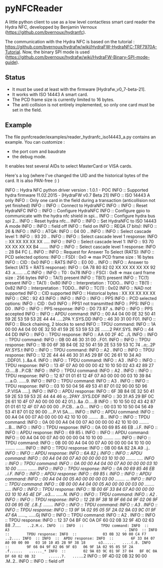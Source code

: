 # pyNFCReader

A little python client to use as a low level contactless smart card reader the Hydra NFC, developped by Benjamin Vernoux (https://github.com/bvernoux/hydranfc). 

The communication with the Hydra NFC is based on the tutorial : https://github.com/bvernoux/hydrafw/wiki/HydraFW-HydraNFC-TRF7970A-Tutorial.
Now, the binary SPI mode is used (https://github.com/bvernoux/hydrafw/wiki/HydraFW-Binary-SPI-mode-guide).

## Status

  - It must be used at least with the firmware [Hydrafw_v0_7-beta-21].
  - It works with ISO 14443 A smart card.
  - The PCD frame size is currently limited to 16 bytes.
  - The anti collision is not entirely implemented, so only one card must be set in the field.


## Example

The file  pynfcreader/examples/reader_hydranfc_iso14443_a.py contains an example.
You can customize :
  - the port com and baudrate
  - the debug mode. 

It enables test several AIDs to select MasterCard or VISA cards.

Here's a log (where I've changed the UID and the historical bytes of the card. It is also PAN-free :) )

INFO  ::  Hydra NFC python driver version : 1.0.1 - POC
INFO  ::  	Supported hydra firmware 11.02.2015 - [HydraFW v0.7 Beta 21]
INFO  ::  	ISO 14443 A only
INFO  ::  	Only one card in the field during a transaction (anticollision not yet finished)
INFO  ::
INFO  ::  Connect to HydraNFC
INFO  ::
INFO  ::  Reset HydraNFC
INFO  ::
INFO  ::  Configure HydraNFC
INFO  ::  	Configure gpio to communicate with the hydra nfc shield in spi...
INFO  ::  	Configure hydra bus spi 2...
INFO  ::  	Reset hydra nfc...
INFO  ::
INFO  ::  Set HydraNFC to ISO 14443 A mode
INFO  ::
INFO  ::  field off
INFO  ::  field on
INFO  ::  REQA (7 bits):
INFO  ::  		26                                                     &
INFO  ::
INFO  ::  ATQA:
INFO  ::  		04 00                                                  ..
INFO  ::
INFO  ::  Select cascade level 1:
INFO  ::  		93 20                                                  ..
INFO  ::
INFO  ::  Select cascade level 1 response:
INFO  ::  		XX XX XX XX XX                                         .....
INFO  ::
INFO  ::  Select cascade level 1:
INFO  ::  		93 70 XX XX XX XX B4                                   .......
INFO  ::
INFO  ::  Select cascade level 1 response:
INFO  ::  		28 B4 FC                                               (..
INFO  ::
INFO  ::  Request for Answer To Select (RATS):
INFO  ::  	PCD selected options:
INFO  ::  		FSDI : 0x0 => max PCD frame size : 16 bytes
INFO  ::  		CID  : 0x0
INFO  ::  RATS
INFO  ::  		E0 00                                                  ..
INFO  ::
INFO  ::  Answer to Select (ATS = RATS response):
INFO  ::  		0A 78 80 82 02 XX XX XX   XX XX 92 43                  .x......   ...C
INFO  ::
INFO  ::  	T0 : 0x78
INFO  ::  		FSCI : 0x8 => max card frame size : 256 bytes
INFO  ::  		TA(1) present
INFO  ::  		TB(1) present
INFO  ::  		TC(1) present
INFO  ::  	TA(1) : 0x80
INFO  ::  		Interpretation : TODO...
INFO  ::  	TB(1) : 0x82
INFO  ::  		Interpretation : TODO...
INFO  ::  	TC(1) : 0x02
INFO  ::  		NAD not supported
INFO  ::  		CID supported
INFO  ::  	Historical bytes : XX XX XX XX XX
INFO  ::  	CRC : 92 43
INFO  ::
INFO  ::
INFO  ::
INFO  ::  PPS
INFO  ::  	PCD selected options:
INFO  ::  	CID : 0x0
INFO  ::  	PPS1 not transmitted
INFO  ::  PPS:
INFO  ::  		D0                                                     .
INFO  ::
INFO  ::  PPS response:
INFO  ::  		D0 73 87                                               .s.
INFO  ::
INFO  ::  	PPS accepted
INFO  ::
INFO  ::  APDU command:
INFO  ::  		00 A4 04 00 0E 32 50 41   59 2E 53 59 53 2E 44 44      .....2PA   Y.SYS.DD
INFO  ::  		46 30 31 00                                            F01.
INFO  ::
INFO  ::  Block chaining, 2 blocks to send
INFO  ::  		TPDU command:
INFO  ::  			1A 00 00 A4 04 00 0E 32   50 41 59 2E 53 59 53 2E      .......2   PAY.SYS.
INFO  ::  			44 44                                                  DD
INFO  ::
INFO  ::  		TPDU response:
INFO  ::  			AA 00 2F 4C                                            ../L
INFO  ::
INFO  ::  		TPDU command:
INFO  ::  			0B 00 46 30 31 00                                      ..F01.
INFO  ::
INFO  ::  		TPDU response:
INFO  ::  			1B 00 6F 3B 84 0E 32 50   41 59 2E 53 59 53 1C 74      ..o;..2P   AY.SYS.t
INFO  ::
INFO  ::  		TPDU command:
INFO  ::  			A2                                                     .
INFO  ::
INFO  ::  		TPDU response:
INFO  ::  			12 2E 44 44 46 30 31 A5   29 BF 0C 26 61 10 34 A0      ..DDF01.   )..&a.4.
INFO  ::
INFO  ::  		TPDU command:
INFO  ::  			A3                                                     .
INFO  ::
INFO  ::  		TPDU response:
INFO  ::  			13 4F 07 A0 00 00 00 42   10 10 50 02 43 42 89 27      .O.....B   ..P.CB.'
INFO  ::
INFO  ::  		TPDU command:
INFO  ::  			A2                                                     .
INFO  ::
INFO  ::  		TPDU response:
INFO  ::  			12 87 01 01 61 12 4F 07   A0 00 00 00 03 10 39 84      ....a.O.   ......9.
INFO  ::
INFO  ::  		TPDU command:
INFO  ::  			A3                                                     .
INFO  ::
INFO  ::  		TPDU response:
INFO  ::  			03 10 50 04 56 49 53 41   87 01 02 90 00 5D 96         ..P.VISA   .....].
INFO  ::
INFO  ::  APDU response:
INFO  ::  		6F 3B 84 0E 32 50 41 59   2E 53 59 53 2E 44 44 46      o;..2PAY   .SYS.DDF
INFO  ::  		30 31 A5 29 BF 0C 26 61   10 4F 07 A0 00 00 00 42      01.)..&a   .O.....B
INFO  ::  		10 10 50 02 43 42 87 01   01 61 12 4F 07 A0 00 00      ..P.CB..   .a.O....
INFO  ::  		00 03 10 10 50 04 56 49   53 41 87 01 02 90 00         ....P.VI   SA.....
INFO  ::
INFO  ::  APDU command:
INFO  ::  		00 A4 04 00 07 A0 00 00   00 42 10 10 00               ........   .B...
INFO  ::
INFO  ::  		TPDU command:
INFO  ::  			0A 00 00 A4 04 00 07 A0   00 00 00 42 10 10 00         ........   ...B...
INFO  ::
INFO  ::  		TPDU response:
INFO  ::  			0A 00 69 85 46 EB                                      ..i.F.
INFO  ::
INFO  ::  APDU response:
INFO  ::  		69 85                                                  i.
INFO  ::
INFO  ::  APDU command:
INFO  ::  		00 A4 04 00 07 A0 00 00   00 04 10 10 00               ........   .....
INFO  ::
INFO  ::  		TPDU command:
INFO  ::  			0B 00 00 A4 04 00 07 A0   00 00 00 04 10 10 00         ........   .......
INFO  ::
INFO  ::  		TPDU response:
INFO  ::  			0B 00 6A 82 2A A9                                      ..j.*.
INFO  ::
INFO  ::  APDU response:
INFO  ::  		6A 82                                                  j.
INFO  ::
INFO  ::  APDU command:
INFO  ::  		00 A4 04 00 07 A0 00 00   00 03 10 10 00               ........   .....
INFO  ::
INFO  ::  		TPDU command:
INFO  ::  			0A 00 00 A4 04 00 07 A0   00 00 00 03 10 10 00         ........   .......
INFO  ::
INFO  ::  		TPDU response:
INFO  ::  			0A 00 69 85 46 EB                                      ..i.F.
INFO  ::
INFO  ::  APDU response:
INFO  ::  		69 85                                                  i.
INFO  ::
INFO  ::  APDU command:
INFO  ::  		00 A4 04 00 05 A0 00 00   00 03 00                     ........   ...
INFO  ::
INFO  ::  		TPDU command:
INFO  ::  			0B 00 00 A4 04 00 05 A0   00 00 00 03 00               ........   .....
INFO  ::
INFO  ::  		TPDU response:
INFO  ::  			1B 00 6F 33 84 07 A0 00   00 00 03 10 10 A5 4E DF      ..o3....   ......N.
INFO  ::
INFO  ::  		TPDU command:
INFO  ::  			A2                                                     .
INFO  ::
INFO  ::  		TPDU response:
INFO  ::  			12 28 9F 38 18 9F 66 04   9F 02 06 9F 03 06 95 0E      .(.8..f.   ........
INFO  ::
INFO  ::  		TPDU command:
INFO  ::  			A3                                                     .
INFO  ::
INFO  ::  		TPDU response:
INFO  ::  			13 9F 1A 02 95 05 5F 2A   02 9A 03 9C 01 9F 47 6A      ......_*   ......Gj
INFO  ::
INFO  ::  		TPDU command:
INFO  ::  			A2                                                     .
INFO  ::
INFO  ::  		TPDU response:
INFO  ::  			12 37 04 BF 0C 0A DF 60   02 0B 32 9F 4D 02 63 88      .7.....`   ..2.M.c.
INFO  ::
INFO  ::  		TPDU command:
INFO  ::  			A3                                                     .
INFO  ::
INFO  ::  		TPDU response:
INFO  ::  			03 0B 32 90 00 C4 F7                                   ..2....
INFO  ::
INFO  ::  APDU response:
INFO  ::  		6F 33 84 07 A0 00 00 00   03 10 10 A5 28 9F 38 18      o3......   ....(.8.
INFO  ::  		9F 66 04 9F 02 06 9F 03   06 9F 1A 02 95 05 5F 2A      .f......   ......_*
INFO  ::  		02 9A 03 9C 01 9F 37 04   BF 0C 0A DF 60 02 0B 32      ......7.   ....`..2
INFO  ::  		9F 4D 02 0B 32 90 00                                   .M..2..
INFO  ::
INFO  ::  field off